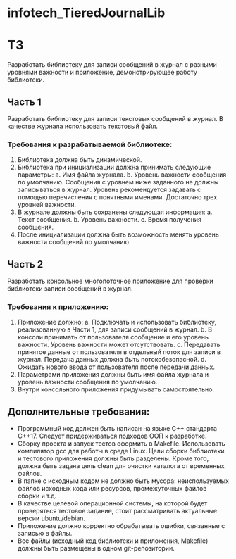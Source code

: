 # infotech_TieredJournalLib
# ТЗ
Разработать библиотеку для записи сообщений в журнал с разными уровнями важности и приложение, демонстрирующее работу библиотеки.

## Часть 1

Разработать библиотеку для записи текстовых сообщений в журнал. В качестве журнала использовать текстовый файл.

### Требования к разрабатываемой библиотеке:
1. Библиотека должна быть динамической.
2. Библиотека при инициализации должна принимать следующие параметры:
    a. Имя файла журнала.
    b. Уровень важности сообщения по умолчанию. Сообщения с уровнем ниже заданного не должны записываться в журнал. Уровень рекомендуется задавать с помощью перечисления с понятными именами. Достаточно трех уровней важности.
3. В журнале должны быть сохранены следующая информация:
    a. Текст сообщения.
    b. Уровень важности.
    c. Время получения сообщения.
4. После инициализации должна быть возможность менять уровень важности сообщений по умолчанию.

## Часть 2

Разработать консольное многопоточное приложение для проверки библиотеки записи сообщений в журнал.

### Требования к приложению:
1. Приложение должно:
    a. Подключать и использовать библиотеку, реализованную в Части 1, для записи сообщений в журнал.
    b. В консоли принимать от пользователя сообщение и его уровень важности. Уровень важности может отсутствовать.
    c. Передавать принятое данные от пользователя в отдельный поток для записи в журнал. Передача данных должна быть потокобезопасной.
    d. Ожидать нового ввода от пользователя после передачи данных.
2. Параметрами приложения должны быть имя файла журнала и уровень важности сообщения по умолчанию.
3. Внутри консольного приложения придумывать самостоятельно.

## Дополнительные требования:
- Программный код должен быть написан на языке C++ стандарта С++17. Следует придерживаться подходов ООП к разработке.
- Сборку проекта и запуск тестов оформить в Makefile. Использовать компилятор gсc для работы в среде Linux. Цели сборки библиотеки и тестового приложения должны быть разделены. Кроме того, должна быть задана цель clean для очистки каталога от временных файлов.
- В папке с исходным кодом не должно быть мусора: неиспользуемых файлов исходных кода или ресурсов, промежуточных файлов сборки и т.д.
- В качестве целевой операционной системы, на которой будет проверяться тестовое задание, стоит рассматривать актуальные версии ubuntu/debian.
- Приложение должно корректно обрабатывать ошибки, связанные с записью в файлы.
- Все файлы (исходный код библиотеки и приложения, Makefile) должны быть размещены в одном git-репозитории.
